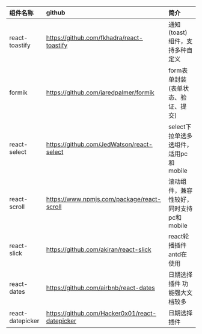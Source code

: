 | 组件名称 | github | 简介 |
|:----------|:-------------|:------|
| react-toastify | https://github.com/fkhadra/react-toastify | 通知(toast)组件，支持多种自定义 |
| formik | https://github.com/jaredpalmer/formik | form表单封装(表单状态、验证、提交) |
| react-select | https://github.com/JedWatson/react-select | select下拉单选多选组件，适用pc和mobile |
| react-scroll | https://www.npmjs.com/package/react-scroll | 滚动组件，兼容性较好，同时支持pc和mobile |
| react-slick | https://github.com/akiran/react-slick | react轮播插件 antd在使用 |
| react-dates | https://github.com/airbnb/react-dates | 日期选择插件 功能强大文档较多 |
| react-datepicker | https://github.com/Hacker0x01/react-datepicker | 日期选择插件 |